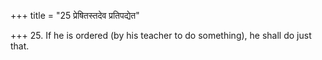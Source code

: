 +++
title = "25 प्रेषितस्तदेव प्रतिपद्येत"

+++
25. If he is ordered (by his teacher to do something), he shall do just that.
